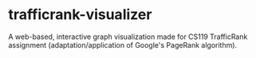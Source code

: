 # trafficrank-visualizer

A web-based, interactive graph visualization made for CS119 TrafficRank assignment (adaptation/application of Google's PageRank algorithm). 
